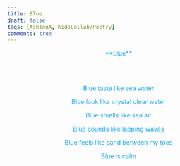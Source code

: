 ```yaml
---
title: Blue
draft: false
tags: [AshtonA, KidsCollab/Poetry]
comments: true
---
```


<center style="color: #1AA7EC">**Blue**

<br></br>

Blue taste like sea water

Blue look like crystal clear water

Blue smells like sea air

Blue sounds like lapping waves

Blue feels like sand between my toes

Blue is calm</center>
